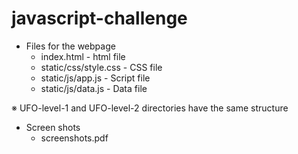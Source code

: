 # javascript-challenge

* Files for the webpage
    - index.html - html file
    - static/css/style.css - CSS file
    - static/js/app.js - Script file
    - static/js/data.js - Data file
    
※ UFO-level-1 and UFO-level-2 directories have the same structure

* Screen shots
    - screenshots.pdf
